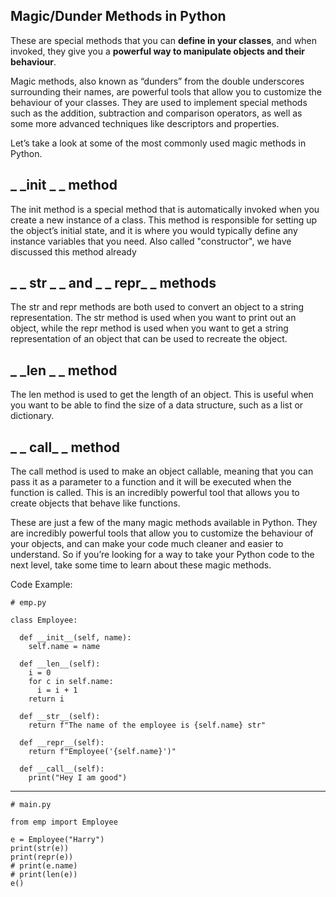 ## Magic/Dunder Methods in Python
These are special methods that you can **define in your classes**, and when invoked, they give you a **powerful way to manipulate objects and their behaviour**.

Magic methods, also known as “dunders” from the double underscores surrounding their names, are powerful tools that allow you to customize the behaviour of your classes. They are used to implement special methods such as the addition, subtraction and comparison operators, as well as some more advanced techniques like descriptors and properties.

Let’s take a look at some of the most commonly used magic methods in Python.

_ _init _ _ method
----------------
The init method is a special method that is automatically invoked when you create a new instance of a class. This method is responsible for setting up the object’s initial state, and it is where you would typically define any instance variables that you need. Also called "constructor", we have discussed this method already

_ _ str _ _ and  _ _ repr_ _ methods
----------------------------
The str and repr methods are both used to convert an object to a string representation. The str method is used when you want to print out an object, while the repr method is used when you want to get a string representation of an object that can be used to recreate the object.

_ _len _ _ method
----------------
The len method is used to get the length of an object. This is useful when you want to be able to find the size of a data structure, such as a list or dictionary.

_ _ call_ _ method
-----------------
The call method is used to make an object callable, meaning that you can pass it as a parameter to a function and it will be executed when the function is called. This is an incredibly powerful tool that allows you to create objects that behave like functions.

These are just a few of the many magic methods available in Python. They are incredibly powerful tools that allow you to customize the behaviour of your objects, and can make your code much cleaner and easier to understand. So if you’re looking for a way to take your Python code to the next level, take some time to learn about these magic methods.

Code Example:

```
# emp.py

class Employee:

  def __init__(self, name):
    self.name = name

  def __len__(self):
    i = 0
    for c in self.name:
      i = i + 1
    return i

  def __str__(self):
    return f"The name of the employee is {self.name} str"
    
  def __repr__(self):
    return f"Employee('{self.name}')"

  def __call__(self):
    print("Hey I am good")

```

---
```
# main.py

from emp import Employee

e = Employee("Harry")
print(str(e))
print(repr(e))
# print(e.name)
# print(len(e))
e()
```
